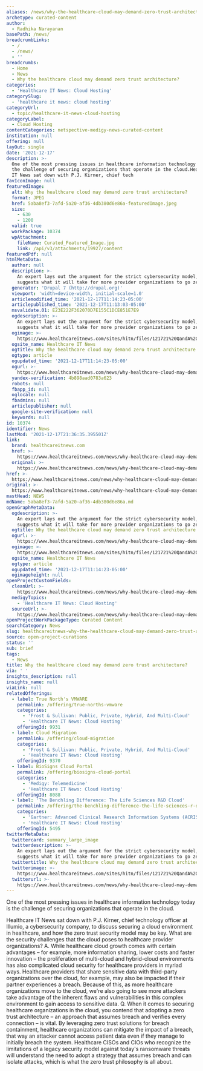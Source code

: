 ```yaml
---
aliases: /news/why-the-healthcare-cloud-may-demand-zero-trust-architecture
archetype: curated-content
author:
  - Radhika Narayanan
basePath: /news/
breadcrumbLinks:
  - /
  - /news/
  - ''
breadcrumbs:
  - Home
  - News
  - Why the healthcare cloud may demand zero trust architecture?
categories:
  - 'Healthcare IT News: Cloud Hosting'
categorySlug:
  - 'healthcare it news: cloud hosting'
categoryUrl:
  - topic/healthcare-it-news-cloud-hosting
categoryLabel:
  - Cloud Hosting
contentCategories: netspective-medigy-news-curated-content
institution: null
offering: null
layOut: single
date: '2021-12-17'
description: >-
  One of the most pressing issues in healthcare information technology today is
  the challenge of securing organizations that operate in the cloud.Healthcare
  IT News sat down with P.J. Kirner, chief tech
favIconImage: null
featuredImage:
  alt: Why the healthcare cloud may demand zero trust architecture?
  format: JPEG
  href: 5aba8ef3-7afd-5a20-af36-4db380d6e86a-featuredImage.jpeg
  size:
    - 630
    - 1200
  valid: true
  workPackage: 10374
  wpAttachment:
    fileName: Curated_Featured_Image.jpg
    link: /api/v3/attachments/19927/content
featuredPdf: null
htmlMetaData:
  author: null
  description: >-
    An expert lays out the argument for the strict cybersecurity model, and
    suggests what it will take for more provider organizations to go zero trust.
  generator: 'Drupal 7 (http://drupal.org)'
  viewport: 'width=device-width, initial-scale=1.0'
  articlemodified_time: '2021-12-17T11:14:23-05:00'
  articlepublished_time: '2021-12-17T11:13:03-05:00'
  msvalidate.01: E23E222F362070D7E155C1DCE851E7E9
  ogdescription: >-
    An expert lays out the argument for the strict cybersecurity model, and
    suggests what it will take for more provider organizations to go zero trust.
  ogimage: >-
    https://www.healthcareitnews.com/sites/hitn/files/121721%20QandA%20Security%20Cloud%20Kirner%201200.jpg
  ogsite_name: Healthcare IT News
  ogtitle: Why the healthcare cloud may demand zero trust architecture
  ogtype: article
  ogupdated_time: '2021-12-17T11:14:23-05:00'
  ogurl: >-
    https://www.healthcareitnews.com/news/why-healthcare-cloud-may-demand-zero-trust-architecture
  yandex-verification: 4b898aad0783a623
  robots: null
  fbapp_id: null
  oglocale: null
  fbadmins: null
  articlepublisher: null
  google-site-verification: null
  keywords: null
id: 10374
identifier: News
lastMod: '2021-12-17T21:36:35.395501Z'
link:
  brand: healthcareitnews.com
  href: >-
    https://www.healthcareitnews.com/news/why-healthcare-cloud-may-demand-zero-trust-architecture
  original: >-
    https://www.healthcareitnews.com/news/why-healthcare-cloud-may-demand-zero-trust-architecture
href: >-
  https://www.healthcareitnews.com/news/why-healthcare-cloud-may-demand-zero-trust-architecture
original: >-
  https://www.healthcareitnews.com/news/why-healthcare-cloud-may-demand-zero-trust-architecture
mastHead: NEWS
mdName: 5aba8ef3-7afd-5a20-af36-4db380d6e86a.md
openGraphMetaData:
  ogdescription: >-
    An expert lays out the argument for the strict cybersecurity model, and
    suggests what it will take for more provider organizations to go zero trust.
  ogtitle: Why the healthcare cloud may demand zero trust architecture
  ogurl: >-
    https://www.healthcareitnews.com/news/why-healthcare-cloud-may-demand-zero-trust-architecture
  ogimage: >-
    https://www.healthcareitnews.com/sites/hitn/files/121721%20QandA%20Security%20Cloud%20Kirner%201200.jpg
  ogsite_name: Healthcare IT News
  ogtype: article
  ogupdated_time: '2021-12-17T11:14:23-05:00'
  ogimageheight: null
openProjectCustomFields:
  cleanUrl: >-
    https://www.healthcareitnews.com/news/why-healthcare-cloud-may-demand-zero-trust-architecture
  medigyTopics:
    - 'Healthcare IT News: Cloud Hosting'
  sourceUrl: >-
    https://www.healthcareitnews.com/news/why-healthcare-cloud-may-demand-zero-trust-architecture
openProjectWorkPackageType: Curated Content
searchCategory: News
slug: healthcareitnews-why-the-healthcare-cloud-may-demand-zero-trust-architecture
source: open-project-curations
status: ''
sub: brief
tags:
  - News
title: Why the healthcare cloud may demand zero trust architecture?
via: ' '
insights_description: null
insights_name: null
viaLink: null
relatedOfferings:
  - label: True North's VMWARE
    permalink: /offering/true-norths-vmware
    categories:
      - 'Frost & Sullivan: Public, Private, Hybrid, And Multi-Cloud'
      - 'Healthcare IT News: Cloud Hosting'
    offeringId: 9931
  - label: Cloud Migration
    permalink: /offering/cloud-migration
    categories:
      - 'Frost & Sullivan: Public, Private, Hybrid, And Multi-Cloud'
      - 'Healthcare IT News: Cloud Hosting'
    offeringId: 9370
  - label: BioSigns Cloud Portal
    permalink: /offering/biosigns-cloud-portal
    categories:
      - 'Medigy: Telemedicine'
      - 'Healthcare IT News: Cloud Hosting'
    offeringId: 8088
  - label: 'The Benchling Difference: The Life Sciences R&D Cloud'
    permalink: /offering/the-benchling-difference-the-life-sciences-r-d-cloud
    categories:
      - 'Gartner: Advanced Clinical Research Information Systems (ACRIS)'
      - 'Healthcare IT News: Cloud Hosting'
    offeringId: 5495
twitterMetaData:
  twittercard: summary_large_image
  twitterdescription: >-
    An expert lays out the argument for the strict cybersecurity model, and
    suggests what it will take for more provider organizations to go zero trust.
  twittertitle: Why the healthcare cloud may demand zero trust architecture
  twitterimage: >-
    https://www.healthcareitnews.com/sites/hitn/files/121721%20QandA%20Security%20Cloud%20Kirner%201200.jpg
  twitterurl: >-
    https://www.healthcareitnews.com/news/why-healthcare-cloud-may-demand-zero-trust-architecture
---
```

<p>One of the most pressing issues in healthcare information technology today is the challenge of securing organizations that operate in the cloud.</p><p>Healthcare IT News sat down with P.J. Kirner, chief technology officer at Illumio, a cybersecurity company, to discuss securing a cloud environment in healthcare, and how the zero trust security model may be key.
What are the security challenges that the cloud poses to healthcare provider organizations?
A. While healthcare cloud growth comes with certain advantages – for example, more information sharing, lower costs and faster innovation – the proliferation of multi-cloud and hybrid-cloud environments has also complicated cloud security for healthcare providers in myriad ways.
Healthcare providers that share sensitive data with third-party organizations over the cloud, for example, may also be impacted if their partner experiences a breach.
Because of this, as more healthcare organizations move to the cloud, we're also going to see more attackers take advantage of the inherent flaws and vulnerabilities in this complex environment to gain access to sensitive data.
Q. When it comes to securing healthcare organizations in the cloud, you contend that adopting a zero trust architecture – an approach that assumes breach and verifies every connection – is vital.
By leveraging zero trust solutions for breach containment, healthcare organizations can mitigate the impact of a breach, that way an attacker cannot access patient data even if they manage to initially breach the system.
Healthcare CISOs and CIOs who recognize the limitations of a legacy security model against today's ransomware threats will understand the need to adopt a strategy that assumes breach and can isolate attacks, which is what the zero trust philosophy is all about.</p>